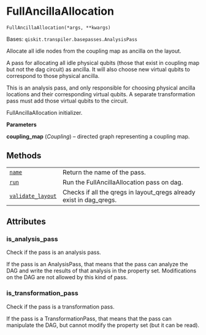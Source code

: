 # FullAncillaAllocation

<span id="undefined" />

`FullAncillaAllocation(*args, **kwargs)`

Bases: `qiskit.transpiler.basepasses.AnalysisPass`

Allocate all idle nodes from the coupling map as ancilla on the layout.

A pass for allocating all idle physical qubits (those that exist in coupling map but not the dag circuit) as ancilla. It will also choose new virtual qubits to correspond to those physical ancilla.

<Admonition title="Note" type="note">
  This is an analysis pass, and only responsible for choosing physical ancilla locations and their corresponding virtual qubits. A separate transformation pass must add those virtual qubits to the circuit.
</Admonition>

FullAncillaAllocation initializer.

**Parameters**

**coupling\_map** (*Coupling*) – directed graph representing a coupling map.

## Methods

|                                                                                                                                                                                                                     |                                                                       |
| ------------------------------------------------------------------------------------------------------------------------------------------------------------------------------------------------------------------- | --------------------------------------------------------------------- |
| [`name`](qiskit.transpiler.passes.FullAncillaAllocation.name#qiskit.transpiler.passes.FullAncillaAllocation.name "qiskit.transpiler.passes.FullAncillaAllocation.name")                                             | Return the name of the pass.                                          |
| [`run`](qiskit.transpiler.passes.FullAncillaAllocation.run#qiskit.transpiler.passes.FullAncillaAllocation.run "qiskit.transpiler.passes.FullAncillaAllocation.run")                                                 | Run the FullAncillaAllocation pass on dag.                            |
| [`validate_layout`](qiskit.transpiler.passes.FullAncillaAllocation.validate_layout#qiskit.transpiler.passes.FullAncillaAllocation.validate_layout "qiskit.transpiler.passes.FullAncillaAllocation.validate_layout") | Checks if all the qregs in layout\_qregs already exist in dag\_qregs. |

## Attributes

<span id="undefined" />

### is\_analysis\_pass

Check if the pass is an analysis pass.

If the pass is an AnalysisPass, that means that the pass can analyze the DAG and write the results of that analysis in the property set. Modifications on the DAG are not allowed by this kind of pass.

<span id="undefined" />

### is\_transformation\_pass

Check if the pass is a transformation pass.

If the pass is a TransformationPass, that means that the pass can manipulate the DAG, but cannot modify the property set (but it can be read).
